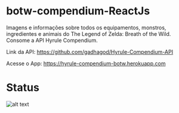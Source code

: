 # botw-compendium-ReactJs
Imagens e informações sobre todos os equipamentos, monstros, ingredientes e animais do The Legend of Zelda: Breath of the Wild. Consome a API Hyrule Compendium. 

Link da API: https://github.com/gadhagod/Hyrule-Compendium-API

Acesse o App: https://hyrule-compendium-botw.herokuapp.com

# Status

![alt text](https://camo.githubusercontent.com/5c0d03c686fee3150d1b5b52a9a8a4a8b0fda1dddd85cdb1aa0c8a3001329514/68747470733a2f2f70796865726f6b752d62616467652e6865726f6b756170702e636f6d2f3f6170703d626f74772d636f6d70656e6469756d)
